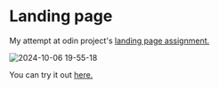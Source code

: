 # Landing page

My attempt at odin project's [landing page assignment.](https://www.theodinproject.com/lessons/foundations-landing-page)

![2024-10-06 19-55-18](https://github.com/user-attachments/assets/a915c731-d2ce-41d1-91c9-fcf890de079a)


You can try it out [here.](https://mohammad-amin-khajeh.github.io/landing-page/)
